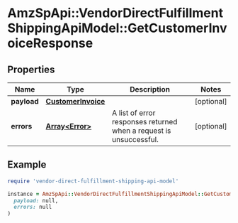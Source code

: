 # AmzSpApi::VendorDirectFulfillmentShippingApiModel::GetCustomerInvoiceResponse

## Properties

| Name | Type | Description | Notes |
| ---- | ---- | ----------- | ----- |
| **payload** | [**CustomerInvoice**](CustomerInvoice.md) |  | [optional] |
| **errors** | [**Array&lt;Error&gt;**](Error.md) | A list of error responses returned when a request is unsuccessful. | [optional] |

## Example

```ruby
require 'vendor-direct-fulfillment-shipping-api-model'

instance = AmzSpApi::VendorDirectFulfillmentShippingApiModel::GetCustomerInvoiceResponse.new(
  payload: null,
  errors: null
)
```

